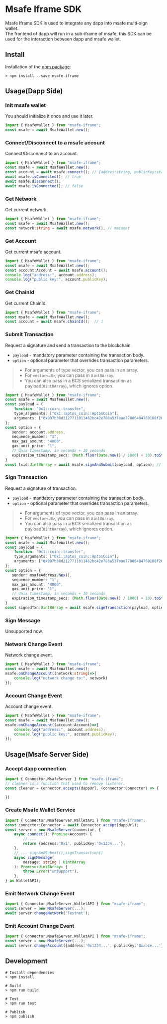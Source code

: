 # Msafe Iframe SDK
Msafe Iframe SDK is used to integrate any dapp into msafe multi-sign wallet.  
The frontend of dapp will run in a sub-iframe of msafe, this SDK can be used for the interaction between dapp and msafe wallet. 

## Install

Installation of the [npm package]:

```
> npm install --save msafe-iframe
```

## Usage(Dapp Side)
### Init msafe wallet
You should initialize it once and use it later.
```typescript
import { MsafeWallet } from "msafe-iframe";
const msafe = await MsafeWallet.new();
```

### Connect/Disconnect to a msafe account
Connect/Disconnect to an account.
```typescript
import { MsafeWallet } from "msafe-iframe";
const msafe = await MsafeWallet.new();
const account = await msafe.connect(); // {addres:string, publicKey:string}
await msafe.isConnected(); // true
await msafe.disconnect();
await msafe.isConnected(); // false
```

### Get Network
Get current network.
```typescript
import { MsafeWallet } from "msafe-iframe";
const msafe = await MsafeWallet.new();
const network:string = await msafe.network(); // mainnet
```

### Get Account
Get current msafe account.
```typescript
import { MsafeWallet } from "msafe-iframe";
const msafe = await MsafeWallet.new();
const account:Account = await msafe.account();
console.log("address:", account.address);
console.log("public key:", account.publicKey);
```

### Get ChainId
Get current ChainId.
```typescript
import { MsafeWallet } from "msafe-iframe";
const msafe = await MsafeWallet.new();
const account = await msafe.chainId();  // 1
```

### Submit Transaction
Request a signature and send a transaction to the blockchain.
- `payload` - mandatory parameter containing the transaction body.
- `option` - optional parameter that overrides transaction parameters.
> - For arguments of type vector, you can pass in an array.
> - For `vector<u8>`, you can pass in `Uint8Array`.
> - You can also pass in a BCS serialized transaction as payload(`Uint8Array`), which ignores option.
```typescript
import { MsafeWallet } from "msafe-iframe";
const msafe = await MsafeWallet.new();
const payload = {
    function: "0x1::coin::transfer",
    type_arguments: ["0x1::aptos_coin::AptosCoin"],
    arguments: ["0x997b38d2127711011462bc42e788a537eae77806404769188f20d3dc46d72750", 50]
};
const option = {
   sender: account.address,
   sequence_number: "1",
   max_gas_amount: "4000",
   gas_unit_price: "1",
   // Unix timestamp, in seconds + 10 seconds
   expiration_timestamp_secs: (Math.floor(Date.now() / 1000) + 10).toString(),
}
const txid:Uint8Array = await msafe.signAndSubmit(payload, option); // 32 bytes tx hash
```

### Sign Transaction
Request a signature of transaction.
- `payload` - mandatory parameter containing the transaction body.
- `option` - optional parameter that overrides transaction parameters.
> - For arguments of type vector, you can pass in an array.
> - For `vector<u8>`, you can pass in `Uint8Array`.
> - You can also pass in a BCS serialized transaction as payload(`Uint8Array`), which ignores option.

```typescript
import { MsafeWallet } from "msafe-iframe";
const msafe = await MsafeWallet.new();
const payload = {
    function: "0x1::coin::transfer",
    type_arguments: ["0x1::aptos_coin::AptosCoin"],
    arguments: ["0x997b38d2127711011462bc42e788a537eae77806404769188f20d3dc46d72750", 50]
};
const option = {
   sender: msafeAddress.hex(),
   sequence_number: "1",
   max_gas_amount: "4000",
   gas_unit_price: "1",
   // Unix timestamp, in seconds + 10 seconds
   expiration_timestamp_secs: (Math.floor(Date.now() / 1000) + 10).toString(),
}
const signedTxn:Uint8Array = await msafe.signTransaction(payload, option); // BCS serialized signed transaction
```

### Sign Message
Unsupported now.

### Network Change Event
Network change event.
```typescript
import { MsafeWallet } from "msafe-iframe";
const msafe = await MsafeWallet.new();
msafe.onChangeAccount((network:string)=>{
    console.log("network change to:", network)
});
```

### Account Change Event
Account change event.
```typescript
import { MsafeWallet } from "msafe-iframe";
const msafe = await MsafeWallet.new();
msafe.onChangeAccount((account:Account)=>{
    console.log("address:", account.address);
    console.log("public key:", account.publicKey);
});
```

## Usage(Msafe Server Side)
### Accept dapp connection
```typescript
import { Connector,MsafeServer } from "msafe-iframe";
// cleaner is a function that used to remove listener.
const cleaner = Connector.accepts(dappUrl, (connector:Connector) => {

})
```
### Create Msafe Wallet Service
```typescript
import { Connector,MsafeServer,WalletAPI } from "msafe-iframe";
const connector:Connector = await Connector.accept(dappUrl);
const server = new MsafeServer(connector, {
    async connect(): Promise<Account> {
        // ...
        return {address:'0x1', publicKey:'0x1234...'};
    },
    // ... signAndSubmit(),signTransaction()
    async signMessage(
        message: string | Uint8Array
    ): Promise<Uint8Array> {
        throw Error("unsupport");
    },
} as WalletAPI);
```
### Emit Network Change Event
```typescript
import { Connector,MsafeServer,WalletAPI } from "msafe-iframe";
const server = new MsafeServer(...);
await server.changeNetwork('Testnet');
```
### Emit Account Change Event
```typescript
import { Connector,MsafeServer,WalletAPI } from "msafe-iframe";
const server = new MsafeServer(...);
await server.changeAccount({address:'0x1234...', publicKey:'0xabce...'});
```


## Development

```
# Install dependencies
> npm install

# Build
> npm run build

# Test
> npm run test

# Publish
> npm publish
```

[npm package]: https://www.npmjs.com/package/msafe-iframe